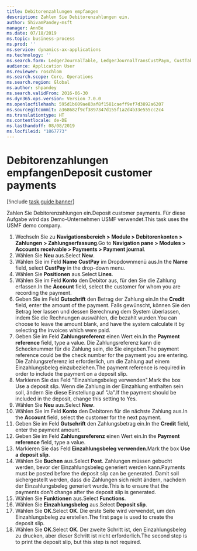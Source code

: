 ```yaml
---
title: Debitorenzahlungen empfangen
description: Zahlen Sie Debitorenzahlungen ein.
author: ShivamPandey-msft
manager: AnnBe
ms.date: 07/18/2019
ms.topic: business-process
ms.prod: ''
ms.service: dynamics-ax-applications
ms.technology: ''
ms.search.form: LedgerJournalTable, LedgerJournalTransCustPaym, CustTableLookup
audience: Application User
ms.reviewer: roschlom
ms.search.scope: Core, Operations
ms.search.region: Global
ms.author: shpandey
ms.search.validFrom: 2016-06-30
ms.dyn365.ops.version: Version 7.0.0
ms.openlocfilehash: 595d1b609ae83af8f1581caeff9ef7d3892a6207
ms.sourcegitcommit: a368682f9cf3897347d155f1a2d4b33e555cc2c4
ms.translationtype: HT
ms.contentlocale: de-DE
ms.lasthandoff: 08/08/2019
ms.locfileid: "1867773"
---
```

# <a name="deposit-customer-payments"></a><span data-ttu-id="bc7b0-103">Debitorenzahlungen empfangen</span><span class="sxs-lookup"><span data-stu-id="bc7b0-103">Deposit customer payments</span></span>

[!include [task guide banner](../../includes/task-guide-banner.md)]

<span data-ttu-id="bc7b0-104">Zahlen Sie Debitorenzahlungen ein.</span><span class="sxs-lookup"><span data-stu-id="bc7b0-104">Deposit customer payments.</span></span> <span data-ttu-id="bc7b0-105">Für diese Aufgabe wird das Demo-Unternehmen USMF verwendet.</span><span class="sxs-lookup"><span data-stu-id="bc7b0-105">This task uses the USMF demo company.</span></span>

1. <span data-ttu-id="bc7b0-106">Wechseln Sie zu **Navigationsbereich > Module > Debitorenkonten > Zahlungen > Zahlungserfassung**.</span><span class="sxs-lookup"><span data-stu-id="bc7b0-106">Go to **Navigation pane > Modules > Accounts receivable > Payments > Payment journal**.</span></span>
2. <span data-ttu-id="bc7b0-107">Wählen Sie **Neu** aus.</span><span class="sxs-lookup"><span data-stu-id="bc7b0-107">Select **New**.</span></span>
3. <span data-ttu-id="bc7b0-108">Wählen Sie im Feld **Name** **CustPay** im Dropdownmenü aus.</span><span class="sxs-lookup"><span data-stu-id="bc7b0-108">In the **Name** field, select **CustPay** in the drop-down menu.</span></span>
4. <span data-ttu-id="bc7b0-109">Wählen Sie **Positionen** aus.</span><span class="sxs-lookup"><span data-stu-id="bc7b0-109">Select **Lines**.</span></span>
5. <span data-ttu-id="bc7b0-110">Wählen Sie im Feld **Konto** den Debitor aus, für den Sie die Zahlung erfassen.</span><span class="sxs-lookup"><span data-stu-id="bc7b0-110">In the **Account** field, select the customer for whom you are recording the payment.</span></span>
6. <span data-ttu-id="bc7b0-111">Geben Sie im Feld **Gutschrift** den Betrag der Zahlung ein.</span><span class="sxs-lookup"><span data-stu-id="bc7b0-111">In the **Credit** field, enter the amount of the payment.</span></span> <span data-ttu-id="bc7b0-112">Falls gewünscht, können Sie den Betrag leer lassen und dessen Berechnung dem System überlassen, indem Sie die Rechnungen auswählen, die bezahlt wurden.</span><span class="sxs-lookup"><span data-stu-id="bc7b0-112">You can choose to leave the amount blank, and have the system calculate it by selecting the invoices which were paid.</span></span>  
7. <span data-ttu-id="bc7b0-113">Geben Sie im Feld **Zahlungsreferenz** einen Wert ein.</span><span class="sxs-lookup"><span data-stu-id="bc7b0-113">In the **Payment reference** field, type a value.</span></span> <span data-ttu-id="bc7b0-114">Die Zahlungsreferenz kann die Schecknummer für die Zahlung sein, die Sie eingeben.</span><span class="sxs-lookup"><span data-stu-id="bc7b0-114">The payment reference could be the check number for the payment you are entering.</span></span> <span data-ttu-id="bc7b0-115">Die Zahlungsreferenz ist erforderlich, um die Zahlung auf einem Einzahlungsbeleg einzubeziehen.</span><span class="sxs-lookup"><span data-stu-id="bc7b0-115">The payment reference is required in order to include the payment on a deposit slip.</span></span>  
8. <span data-ttu-id="bc7b0-116">Markieren Sie das Feld "Einzahlungsbeleg verwenden".</span><span class="sxs-lookup"><span data-stu-id="bc7b0-116">Mark the box Use a deposit slip.</span></span> <span data-ttu-id="bc7b0-117">Wenn die Zahlung in der Einzahlung enthalten sein soll, ändern Sie diese Einstellung auf "Ja".</span><span class="sxs-lookup"><span data-stu-id="bc7b0-117">If the payment should be included in the deposit, change this setting to Yes.</span></span>  
9. <span data-ttu-id="bc7b0-118">Wählen Sie **Neu** aus.</span><span class="sxs-lookup"><span data-stu-id="bc7b0-118">Select **New**.</span></span>
10. <span data-ttu-id="bc7b0-119">Wählen Sie im Feld **Konto** den Debitoren für die nächste Zahlung aus.</span><span class="sxs-lookup"><span data-stu-id="bc7b0-119">In the **Account** field, select the customer for the next payment.</span></span>
11. <span data-ttu-id="bc7b0-120">Geben Sie im Feld **Gutschrift** den Zahlungsbetrag ein.</span><span class="sxs-lookup"><span data-stu-id="bc7b0-120">In the **Credit** field, enter the payment amount.</span></span>
12. <span data-ttu-id="bc7b0-121">Geben Sie im Feld **Zahlungsreferenz** einen Wert ein.</span><span class="sxs-lookup"><span data-stu-id="bc7b0-121">In the **Payment reference** field, type a value.</span></span>
13. <span data-ttu-id="bc7b0-122">Markieren Sie das Feld **Einzahlungsbeleg verwenden**.</span><span class="sxs-lookup"><span data-stu-id="bc7b0-122">Mark the box **Use a deposit slip**.</span></span>
14. <span data-ttu-id="bc7b0-123">Wählen Sie **Buchen** aus.</span><span class="sxs-lookup"><span data-stu-id="bc7b0-123">Select **Post**.</span></span> <span data-ttu-id="bc7b0-124">Zahlungen müssen gebucht werden, bevor der Einzahlungsbeleg generiert werden kann.</span><span class="sxs-lookup"><span data-stu-id="bc7b0-124">Payments must be posted before the deposit slip can be generated.</span></span> <span data-ttu-id="bc7b0-125">Damit soll sichergestellt werden, dass die Zahlungen sich nicht ändern, nachdem der Einzahlungsbeleg generiert wurde.</span><span class="sxs-lookup"><span data-stu-id="bc7b0-125">This is to ensure that the payments don't change after the deposit slip is generated.</span></span>  
15. <span data-ttu-id="bc7b0-126">Wählen Sie **Funktionen** aus.</span><span class="sxs-lookup"><span data-stu-id="bc7b0-126">Select **Functions**.</span></span>
16. <span data-ttu-id="bc7b0-127">Wählen Sie **Einzahlungsbeleg** aus.</span><span class="sxs-lookup"><span data-stu-id="bc7b0-127">Select **Deposit slip**.</span></span>
17. <span data-ttu-id="bc7b0-128">Wählen Sie **OK**.</span><span class="sxs-lookup"><span data-stu-id="bc7b0-128">Select **OK**.</span></span> <span data-ttu-id="bc7b0-129">Die erste Seite wird verwendet, um den Einzahlungsbeleg zu erstellen.</span><span class="sxs-lookup"><span data-stu-id="bc7b0-129">The first page is used to create the deposit slip.</span></span>  
18. <span data-ttu-id="bc7b0-130">Wählen Sie **OK**.</span><span class="sxs-lookup"><span data-stu-id="bc7b0-130">Select **OK**.</span></span> <span data-ttu-id="bc7b0-131">Der zweite Schritt ist, den Einzahlungsbeleg zu drucken, aber dieser Schritt ist nicht erforderlich.</span><span class="sxs-lookup"><span data-stu-id="bc7b0-131">The second step is to print the deposit slip, but this step is not required.</span></span>  

